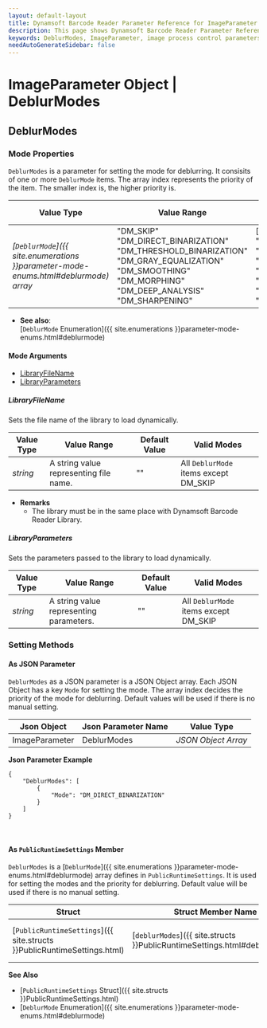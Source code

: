 ```yaml
---
layout: default-layout
title: Dynamsoft Barcode Reader Parameter Reference for ImageParameter Object - DeblurModes
description: This page shows Dynamsoft Barcode Reader Parameter Reference for ImageParameter Object - DeblurModes.
keywords: DeblurModes, ImageParameter, image process control parameters, parameter reference, parameter
needAutoGenerateSidebar: false
---
```


# ImageParameter Object | DeblurModes


## DeblurModes  

### Mode Properties
`DeblurModes` is a parameter for setting the mode for deblurring. It consisits of one or more `DeblurMode` items. The array index represents the priority of the item. The smaller index is, the higher priority is.

| Value Type | Value Range | Default Value |
| ---------- | ----------- | ------------- |
| *[`DeblurMode`]({{ site.enumerations }}parameter-mode-enums.html#deblurmode) array* | "DM_SKIP"<br>"DM_DIRECT_BINARIZATION"<br>"DM_THRESHOLD_BINARIZATION"<br>"DM_GRAY_EQUALIZATION"<br>"DM_SMOOTHING"<br>"DM_MORPHING"<br>"DM_DEEP_ANALYSIS"<br>"DM_SHARPENING" | ["DM_SKIP", "DM_SKIP", "DM_SKIP", "DM_SKIP", "DM_SKIP", "DM_SKIP", "DM_SKIP", "DM_SKIP"] |

- **See also**:   
    [`DeblurMode` Enumeration]({{ site.enumerations }}parameter-mode-enums.html#deblurmode)
    
#### Mode Arguments
- [LibraryFileName](#libraryfilename)
- [LibraryParameters](#libraryparameters)

##### LibraryFileName 
Sets the file name of the library to load dynamically.

| Value Type | Value Range | Default Value | Valid Modes | 
| ---------- | ----------- | ------------- | ----------- |
| *string* | A string value representing file name. | "" | All `DeblurMode` items except DM_SKIP |         


- **Remarks**     
  - The library must be in the same place with Dynamsoft Barcode Reader Library.


##### LibraryParameters 
Sets the parameters passed to the library to load dynamically.

| Value Type | Value Range | Default Value | Valid Modes | 
| ---------- | ----------- | ------------- | ----------- |
| *string* | A string value representing parameters. | "" | All `DeblurMode` items except DM_SKIP |         


### Setting Methods

#### As JSON Parameter
`DeblurModes` as a JSON parameter is a JSON Object array. Each JSON Object has a key `Mode` for setting the mode. The array index decides the priority of the mode for deblurring. Default values will be used if there is no manual setting.   


| Json Object |	Json Parameter Name | Value Type |
| ----------- | ------------------- | ---------- |
| ImageParameter | DeblurModes | *JSON Object Array* | 

**Json Parameter Example**   
```
{
    "DeblurModes": [
        {
            "Mode": "DM_DIRECT_BINARIZATION"
        }
    ]
}
```


&nbsp;



#### As `PublicRuntimeSettings` Member
`DeblurModes` is a [`DeblurMode`]({{ site.enumerations }}parameter-mode-enums.html#deblurmode) array defines in `PublicRuntimeSettings`. It is used for setting the modes and the priority for deblurring. Default value will be used if there is no manual setting.

| Struct |	Struct Member Name | Value Type |
| ------ | ------------------ | ---------- |
| [`PublicRuntimeSettings`]({{ site.structs }}PublicRuntimeSettings.html) | [`deblurModes`]({{ site.structs }}PublicRuntimeSettings.html#deblurmodes) | [`DeblurMode`]({{ site.enumerations }}parameter-mode-enums.html#dpmcodereadingmode)[10] |

**See Also**    
- [`PublicRuntimeSettings` Struct]({{ site.structs }}PublicRuntimeSettings.html)
- [`DeblurMode` Enumeration]({{ site.enumerations }}parameter-mode-enums.html#deblurmode)

